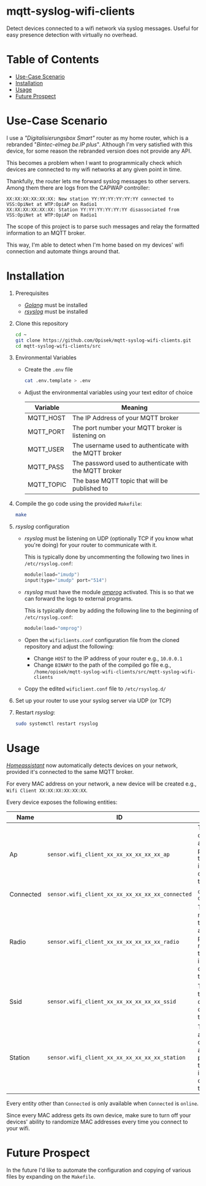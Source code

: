 # mqtt-syslog-wifi-clients
Detect devices connected to a wifi network via syslog messages.
Useful for easy presence detection with virtually no overhead.

# Table of Contents
- [Use-Case Scenario](#use-case-scenario)
- [Installation](#installation)
- [Usage](#usage)
- [Future Prospect](#future-prospect)

# Use-Case Scenario
I use a *"Digitalisierungsbox Smart"* router as my home router, which is a rebranded "*Bintec-elmeg be.IP plus*".
Although I'm very satisfied with this device, for some reason the rebranded version does not provide any API.

This becomes a problem when I want to programmically check which devices are connected to my wifi networks at any given point in time.

Thankfully, the router lets me forward syslog messages to other servers.
Among them there are logs from the CAPWAP controller:
```
XX:XX:XX:XX:XX:XX: New station YY:YY:YY:YY:YY:YY connected to VSS:OpiNet at WTP:OpiAP on Radio1
XX:XX:XX:XX:XX:XX: Station YY:YY:YY:YY:YY:YY disassociated from VSS:OpiNet at WTP:OpiAP on Radio1
```

The scope of this project is to parse such messages and relay the formatted information to an MQTT broker.

This way, I'm able to detect when I'm home based on my devices' wifi connection and automate things around that.

# Installation
1. Prerequisites
    - *[Golang](https://go.dev/doc/install)* must be installed
    - *[rsyslog](https://www.rsyslog.com/)* must be installed

2. Clone this repository
    ```sh
    cd ~
    git clone https://github.com/Opisek/mqtt-syslog-wifi-clients.git
    cd mqtt-syslog-wifi-clients/src
    ```

3. Environmental Variables
    - Create the `.env` file

        ```sh
        cat .env.template > .env
        ```
    - Adjust the environmental variables using your text editor of choice
    
        Variable|Meaning
        -|-
        MQTT_HOST|The IP Address of your MQTT broker
        MQTT_PORT|The port number your MQTT broker is listening on
        MQTT_USER|The username used to authenticate with the MQTT broker
        MQTT_PASS|The password used to authenticate with the MQTT broker
        MQTT_TOPIC|The base MQTT topic that will be published to

4. Compile the go code using the provided `Makefile`:
    ```sh
    make
    ```

5. *rsyslog* configuration
    - *rsyslog* must be listening on UDP (optionally TCP if you know what you're doing) for your router to communicate with it.

        This is typically done by uncommenting the following two lines in `/etc/rsyslog.conf`:

        ```c
        module(load="imudp")
        input(type="imudp" port="514")
        ```

    - *rsyslog* must have the module [*omprog*](https://rsyslog.readthedocs.io/en/latest/configuration/modules/omprog.html) activated. This is so that we can forward the logs to external programs.

        This is typically done by adding the following line to the beginning of `/etc/rsyslog.conf`:

        ```c
        module(load="omprog")
        ```

    - Open the `wificlients.conf` configuration file from the cloned repository and adjust the following:
        - Change `HOST` to the IP address of your router e.g., `10.0.0.1`
        - Change `BINARY` to the path of the compiled go file e.g., `/home/opisek/mqtt-syslog-wifi-clients/src/mqtt-syslog-wifi-clients`
    
    - Copy the edited `wificlient.conf` file to `/etc/rsyslog.d/`

6. Set up your router to use your syslog server via UDP (or TCP)

7. Restart *rsyslog*:
    ```sh
    sudo systemctl restart rsyslog

# Usage
*[Homeassistant](https://www.home-assistant.io/)* now automatically detects devices on your network, provided it's connected to the same MQTT broker.

For every MAC address on your network, a new device will be created e.g., `Wifi Client XX:XX:XX:XX:XX:XX`.

Every device exposes the following entities:

Name|ID|Meaning
-|-|-
Ap|`sensor.wifi_client_xx_xx_xx_xx_xx_xx_ap`|The name of the access point that the device is connected to
Connected|`sensor.wifi_client_xx_xx_xx_xx_xx_xx_connected`|`online` or `offline`
Radio|`sensor.wifi_client_xx_xx_xx_xx_xx_xx_radio`|The number of the access point's radio that the device is connected to
Ssid|`sensor.wifi_client_xx_xx_xx_xx_xx_xx_ssid`|The SSID that the device is connected to
Station|`sensor.wifi_client_xx_xx_xx_xx_xx_xx_station`|The MAC address of the access point that the device is connected to

Every entity other than `Connected` is only available when `Connected` is `online`.

Since every MAC address gets its own device, make sure to turn off your devices' ability to randomize MAC addresses every time you connect to your wifi.

# Future Prospect
In the future I'd like to automate the configuration and copying of various files by expanding on the `Makefile`.
